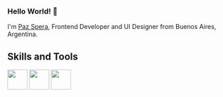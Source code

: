 ### Hello World! 👋

I'm [Paz Spera](https://pazspera.github.io/portfolio/), Frontend Developer and UI Designer from Buenos Aires, Argentina.

## Skills and Tools

<p> 
<img src="https://cdn.jsdelivr.net/gh/devicons/devicon/icons/html5/html5-original-wordmark.svg" width="45px" height="45px"/>
<img src="https://cdn.jsdelivr.net/gh/devicons/devicon/icons/css3/css3-original-wordmark.svg" width="45px" height="45px"/>
<img src="https://cdn.jsdelivr.net/gh/devicons/devicon/icons/javascript/javascript-original.svg" width="45px" height="45px"/>
</p>

<!--
**pazspera/pazspera** is a ✨ _special_ ✨ repository because its `README.md` (this file) appears on your GitHub profile.

Here are some ideas to get you started:

- 🔭 I’m currently working on ...
- 🌱 I’m currently learning ...
- 👯 I’m looking to collaborate on ...
- 🤔 I’m looking for help with ...
- 💬 Ask me about ...
- 📫 How to reach me: ...
- 😄 Pronouns: ...
- ⚡ Fun fact: ...
  -->

